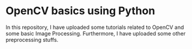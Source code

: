 # OpenCV basics using Python
In this repository, I have uploaded some tutorials related to OpenCV and some basic Image Processing.
Furthermore, I have uploaded some other preprocessing stuffs.
